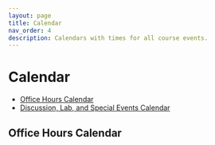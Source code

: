 ```yaml
---
layout: page
title: Calendar
nav_order: 4
description: Calendars with times for all course events.
---
```


# Calendar

- [Office Hours Calendar](#ohc)
- [Discussion, Lab, and Special Events Calendar](#ldlc)

<a name='ohc'></a>

## Office Hours Calendar
